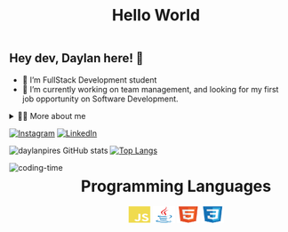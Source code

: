 <!--título-->
<div id="user-content-toc">
  <ul align="center">
    <summary><h1 style="display: inline-block">Hello World</h1></summary>
</div>

<!-- Presentation -->
<p>
  <h2>Hey dev, Daylan here! 🖖</h2>

  - 🌱 I’m FullStack Development student
  - 🔭 I’m currently working on team management, and looking for my first job opportunity on Software Development.
</p>

<!-- Dropdown -->
<details>
  <summary>👨‍💻 More about me</summary>

  - 💬 I'm 27 years old, I currently live in Brazil. I am in a career transition, currently working with people management where I have acquired important skills in communication, problem solving, creativity and teamwork.

  - ⚡ I like reading, and I believe that seeking to learn new things always contributes to my personal and professional growth. In my free time I like going to the beach and being in contact with nature, I also like video games and solving problems.
</details>

<!-- Links -->
[![Instagram](https://img.shields.io/badge/Instagram-E4405F?style=for-the-badge&logo=instagram&logoColor=white)](https://www.instagram.com/dayprss/)
[![LinkedIn](https://img.shields.io/badge/LinkedIn-0077B5?style=for-the-badge&logo=linkedin&logoColor=white)](https://www.linkedin.com/in/daylan-pires-68a1b8199/)


<!-- GithubStats -->

![daylanpires GitHub stats](https://github-readme-stats.vercel.app/api?username=daylanpires&show_icons=true&theme=dracula)
[![Top Langs](https://github-readme-stats.vercel.app/api/top-langs/?username=daylanpires&layout=donut&show_icons=true&theme=dracula)](https://github.com/daylanpires/github-readme-stats)

<div align="center">
  <img align="left" height="250" alt="coding-time" src="https://github.com/daylanpires/imagens/assets/126516180/8c363e1d-121c-41ac-8f42-bc1f87fad8aa">
  
</div><!-- Skills: Tools & Frameworks -->
 <div  align="center"> 
    <h1 align="center">Programming Languages</h1>
    <img align="center" height="30" width="40" alt="js-icon"  src="https://raw.githubusercontent.com/devicons/devicon/master/icons/javascript/javascript-plain.svg">
    <img align="center" height="30" width="40" alt="react-icon" src="https://raw.githubusercontent.com/devicons/devicon/master/icons/java/java-original.svg">
    <img align="center" height="30" width="40" alt="html-icon" src="https://raw.githubusercontent.com/devicons/devicon/master/icons/html5/html5-original.svg">
    <img align="center" height="30" width="40" alt="css-icon" src="https://raw.githubusercontent.com/devicons/devicon/master/icons/css3/css3-original.svg">
   </div>



